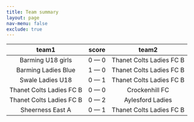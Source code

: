 ```yaml
---
title: Team summary
layout: page
nav-menu: false
exclude: true
---
```




|          team1           |    score    |          team2           |
|:------------------------:|:-----------:|:------------------------:|
|    Barming U18 girls     | 0 &mdash; 0 | Thanet Colts Ladies FC B |
|   Barming Ladies Blue    | 1 &mdash; 0 | Thanet Colts Ladies FC B |
|     Swale Ladies U18     | 0 &mdash; 1 | Thanet Colts Ladies FC B |
| Thanet Colts Ladies FC B | 0 &mdash; 0 |      Crockenhill FC      |
| Thanet Colts Ladies FC B | 0 &mdash; 2 |     Aylesford Ladies     |
|     Sheerness East A     | 0 &mdash; 1 | Thanet Colts Ladies FC B |

 <br /><br /><br />